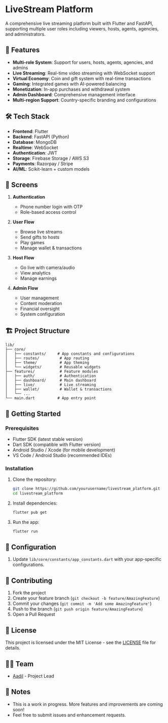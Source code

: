 # LiveStream Platform

A comprehensive live streaming platform built with Flutter and FastAPI, supporting multiple user roles including viewers, hosts, agents, agencies, and administrators.

## 🚀 Features

- **Multi-role System**: Support for users, hosts, agents, agencies, and admins
- **Live Streaming**: Real-time video streaming with WebSocket support
- **Virtual Economy**: Coin and gift system with real-time transactions
- **Gaming**: Integrated games with AI-powered balancing
- **Monetization**: In-app purchases and withdrawal system
- **Admin Dashboard**: Comprehensive management interface
- **Multi-region Support**: Country-specific branding and configurations

## 🛠 Tech Stack

- **Frontend**: Flutter
- **Backend**: FastAPI (Python)
- **Database**: MongoDB
- **Realtime**: WebSocket
- **Authentication**: JWT
- **Storage**: Firebase Storage / AWS S3
- **Payments**: Razorpay / Stripe
- **AI/ML**: Scikit-learn + custom models

## 📱 Screens

1. **Authentication**
   - Phone number login with OTP
   - Role-based access control

2. **User Flow**
   - Browse live streams
   - Send gifts to hosts
   - Play games
   - Manage wallet & transactions

3. **Host Flow**
   - Go live with camera/audio
   - View analytics
   - Manage earnings

4. **Admin Flow**
   - User management
   - Content moderation
   - Financial oversight
   - System configuration

## 🏗 Project Structure

```
lib/
├── core/
│   ├── constants/     # App constants and configurations
│   ├── routes/         # App routing
│   ├── theme/          # App theming
│   └── widgets/        # Reusable widgets
├── features/           # Feature modules
│   ├── auth/           # Authentication
│   ├── dashboard/      # Main dashboard
│   ├── live/           # Live streaming
│   ├── wallet/         # Wallet & transactions
│   └── ...
└── main.dart          # App entry point
```

## 🚀 Getting Started

### Prerequisites

- Flutter SDK (latest stable version)
- Dart SDK (compatible with Flutter version)
- Android Studio / Xcode (for mobile development)
- VS Code / Android Studio (recommended IDEs)

### Installation

1. Clone the repository:
   ```bash
   git clone https://github.com/yourusername/livestream_platform.git
   cd livestream_platform
   ```

2. Install dependencies:
   ```bash
   flutter pub get
   ```

3. Run the app:
   ```bash
   flutter run
   ```

## 🔧 Configuration



1. Update `lib/core/constants/app_constants.dart` with your app-specific configurations.

## 🤝 Contributing

1. Fork the project
2. Create your feature branch (`git checkout -b feature/AmazingFeature`)
3. Commit your changes (`git commit -m 'Add some AmazingFeature'`)
4. Push to the branch (`git push origin feature/AmazingFeature`)
5. Open a Pull Request

## 📄 License

This project is licensed under the MIT License - see the [LICENSE](LICENSE) file for details.

## 👨‍💻 Team

- [Aadil]() - Project Lead

## 📝 Notes

- This is a work in progress. More features and improvements are coming soon!
- Feel free to submit issues and enhancement requests.
